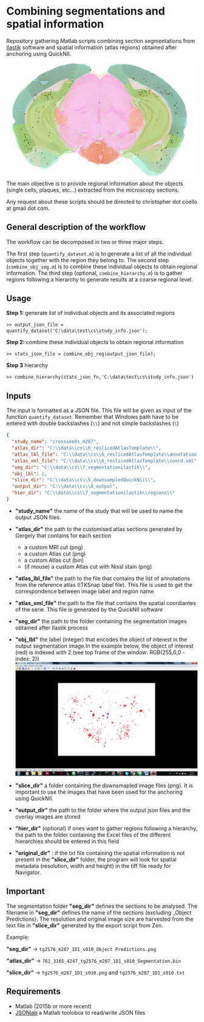 # Combining segmentations and spatial information
Repository gathering Matlab scripts combining section segmentations from [Ilastik](www.ilastik.org) software and spatial information (atlas regions) obtained after anchoring using QuickNII.
![example](images/example_img.png)
The main objective is to provide regional information about the objects (single cells, plaques, etc...) extracted from the microscopy sections.

Any request about these scripts should be directed to christopher dot coello at gmail dot com.

## General description of the workflow
The workflow can be decomposed in two or three major steps.

The first step (`quantify_dataset.m`) is to generate a list of all the individual objects together with the region they belong to. The second step (`combine_obj_seg.m`) is to combine these individual objects to obtain regional information. The third step (optional, `combine_hierarchy.m`) is to gather regions following a hierarchy to generate results at a coarse regional level.

## Usage
**Step 1:** generate list of individual objects and its associated regions
```matlabsession
>> output_json_file = quantify_dataset('C:\data\test\cs\study_info.json');
```
**Step 2:** combine these individual objects to obtain regional information
```matlabsession
>> stats_json_file = combine_obj_reg(output_json_file);
```
**Step 3** hierarchy
```matlabsession
>> combine_hierarchy(stats_json_fn,'C:\data\test\cs\study_info.json')
```


## Inputs
The input is formatted as a JSON file. This file will be given as input of the function `quantify_dataset`. Remember that Windows path have to be entered with double backslashes (`\\`) and not simple backslashes (`\`)

```json
{
  "study_name": "crossseeds_m287",
  "atlas_dir": "C:\\data\\cs\\6_reslicedAtlasTemplate\\",
  "atlas_lbl_file": "C:\\data\\cs\\6_reslicedAtlasTemplate\\annotation.label",
  "atlas_xml_file": "C:\\data\\cs\\6_reslicedAtlasTemplate\\coord.xml",
  "seg_dir": "C:\\data\\cs\\7_segmentationilastik\\",
  "obj_lbl": 2,
  "slice_dir": "C:\\data\\cs\\5_downsampledQuickNii\\",
  "output_dir": "C:\\data\\cs\\8_output",
  "hier_dir": "C:\\data\\cs\\7_segmentationilastik\\regions\\"
}
```

* **"study_name"** the name of the study that will be used to name the output JSON files.

* **"atlas_dir"** the path to the customised atlas sections generated by Gergely that contains for each section
  * a custom MRI cut (png)
  * a custom Atlas cut (png)
  * a custom Atlas cut (bin)
  * (if mouse) a custom Atlas cut with Nissl stain (png)

* **"atlas_lbl_file"** the path to the file that contains the list of annotations from the reference atlas (ITKSnap label file). This file is used to get the correspondence between image label and region name
* **"atlas_xml_file"** the path to the file that contains the spatial coordiantes of the serie. This file is generated by the QuickNII software
* **"seg_dir"** the path to the folder containing the segmentation images obtained after Ilastik process
* **"obj_lbl"** the label (integer) that encodes the object of interest in the output segmentation image.In the example below, the object of interest (red) is indexed with 2 (see top frame of the window: RGB(255,0,0 - index: 2))
![example](images/obj_lbl_ss.png)

* **"slice_dir"**  a folder containing the downsmapled image files (png). It is important to use the images that have been used for the anchoring using QuickNII.
* **"output_dir"** the path to the folder where the output json files and the overlay images are stored

* **"hier_dir"** (optional) if ones want to gather regions following a hierarchy, the path to the folder containing the Excel files of the different hierarchies should be entered in this field
* **"original_dir"** : if the txt file containing the spatial information is not present in the **"slice_dir"** folder, the program will look for spatial metadata (resolution, width and height) in the tiff file ready for Navigator. 

## Important
The segmentation folder **"seg_dir"** defines the sections to be analysed. The filename in **"seg_dir"** defines the name of the sections (excluding \_Object Predictions). The resolution and original image size are harvested from the text file in **"slice_dir"**  generated by the export script from Zen.

Example:

**"seg_dir"**   -> ``tg2576_m287_1D1_s010_Object Predictions.png``

**"atlas_dir"** -> ``761_3165_4247_tg2576_m287_1D1_s010_Segmentation.bin``

**"slice_dir"** -> ``tg2576_m287_1D1_s010.png`` and ``tg2576_m287_1D1_s010.txt``

## Requirements
* Matlab (2015b or more recent)
* [JSONlab](se.mathworks.com/matlabcentral/fileexchange/33381-jsonlab--a-toolbox-to-encode-decode-json-files "Exist also as Matlab App") a Matlab toolobox to read/write JSON files
